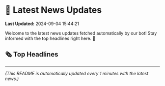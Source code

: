 # 📰 Latest News Updates
**Last Updated:** 2024-09-04 15:44:21

Welcome to the latest news updates fetched automatically by our bot! Stay informed with the top headlines right here. 🚀

## 🗞️ Top Headlines

---
*(This README is automatically updated every 1 minutes with the latest news.)*
